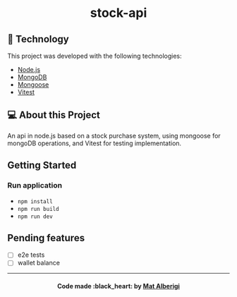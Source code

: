 <h1 align="center">
  stock-api
</h1>

## :rocket: Technology

This project was developed with the following technologies:

- [Node.js](https://nodejs.org/en/)
- [MongoDB](https://www.mongodb.com/)
- [Mongoose](https://mongoosejs.com/)
- [Vitest](https://vitest.dev/)

## 💻 About this Project

An api in node.js based on a stock purchase system, using mongoose for mongoDB operations, and Vitest for testing implementation.

## Getting Started
  
### Run application

- `npm install`
- `npm run build`
- `npm run dev`

## Pending features

- [ ] e2e tests
- [ ] wallet balance

---

<h4 align="center">
  Code made :black_heart: by <a href="https://www.linkedin.com/in/mateus-alberigi-252294218/" target="_blank">Mat Alberigi</a>
</h4>
